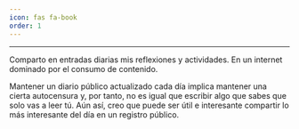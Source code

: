 ```yaml
---
icon: fas fa-book
order: 1
---
```



<div id="fecha-selector"></div>

<script src="{{ '/assets/js/bundle.js' | relative_url }}"></script>

---

Comparto en entradas diarias mis reflexiones y actividades. En un internet dominado por el consumo de contenido.

Mantener un diario público actualizado cada día implica mantener una cierta autocensura y, por tanto, no es igual que escribir algo que sabes que solo vas a leer tú. Aún así, creo que puede ser útil e interesante compartir lo más interesante del día en un registro público.

